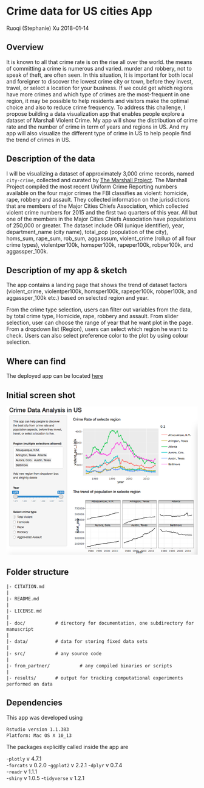 # Crime data for US cities App

Ruoqi (Stephanie) Xu     2018-01-14

## Overview
It is known to all that crime rate is on the rise all over the world. the means of committing a crime is numerous and varied. murder and robbery, not to speak of theft, are often seen. In this situation, It is important for both local and foreigner to discover the lowest crime city or town, before they invest, travel, or select a location for your business. If we could get which regions have more crimes and which type of crimes are the most-frequent in one region, it may be possible to help residents and visitors make the optimal choice and also to reduce crime frequency. To address this challenge, I propose building a data visualization app that enables people explore a dataset of Marshall Violent Crime. My app will show the distribution of crime rate and the number of crime in term of years and regions in US. And my app will also visualize the different type of crime in US to help people find the trend of crimes in US.

## Description of the data
I will be visualizing a dataset of approximately 3,000 crime records, named `city-crime`, collected and curated by [The Marshall Project](https://www.themarshallproject.org). The Marshall Project compiled the most recent Uniform Crime Reporting numbers available on the four major crimes the FBI classifies as violent: homicide, rape, robbery and assault. They collected information on the jurisdictions that are members of the Major Cities Chiefs Association, which collected violent crime numbers for 2015 and the first two quarters of this year. All but one of the members in the Major Cities Chiefs Association have populations of 250,000 or greater. The dataset include ORI (unique identifier), year, department_name (city name), total_pop (population of the city), homs_sum, rape_sum, rob_sum, aggasssum, violent_crime (rollup of all four crime types), violentper100k, homsper100k, rapeper100k, robper100k, and aggassper_100k.


## Description of my app & sketch

The app contains a landing page that shows the trend of dataset factors (violent_crime, violentper100k, homsper100k, rapeper100k, robper100k, and aggassper_100k etc.) based on selected region and year.


From the crime type selection, users can filter out variables from the data, by total crime type, Homicide, rape, robbery and assault.
From slider selection, user can choose the range of year that he want plot in the page. From a dropdown list (Region), users can select which region he want to check. Users can also select preference color to the plot by using colour selection. 

## Where can find

The deployed app can be located [here](https://rq1995.shinyapps.io/US_crime/)

## Initial screen shot
![US crime](./results/select_initial.png)


## Folder structure

    |- CITATION.md
    |
    |- README.md
    |
    |- LICENSE.md
    |
    |- doc/           # directory for documentation, one subdirectory for manuscript
    |
    |- data/          # data for storing fixed data sets
    |
    |- src/           # any source code
    |
    |- from_partner/           # any compiled binaries or scripts
    |
    |- results/       # output for tracking computational experiments performed on data

## Dependencies
This app was developed using

```
Rstudio version 1.1.383 
Platform: Mac OS X 10_13
```

The packages explicitly called inside the app are


-`plotly` v 4.7.1  
-`forcats` v 0.2.0
-`ggplot2` v 2.2.1
-`dplyr` v 0.7.4   
-`readr` v 1.1.1  
-`shiny` v 1.0.5
-`tidyverse` v 1.2.1

